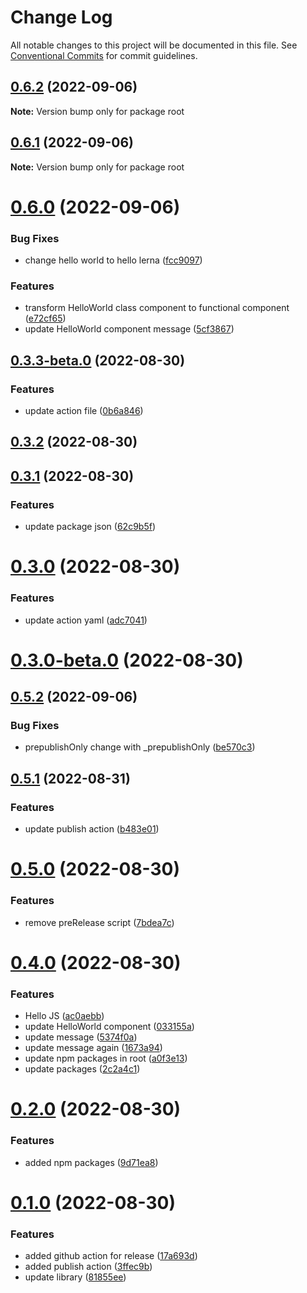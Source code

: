 # Change Log

All notable changes to this project will be documented in this file.
See [Conventional Commits](https://conventionalcommits.org) for commit guidelines.

## [0.6.2](https://github.com/abul2285/hello-lerna/compare/v0.6.1...v0.6.2) (2022-09-06)

**Note:** Version bump only for package root





## [0.6.1](https://github.com/abul2285/hello-lerna/compare/v0.6.0...v0.6.1) (2022-09-06)

**Note:** Version bump only for package root





# [0.6.0](https://github.com/abul2285/hello-lerna/compare/v0.5.2...v0.6.0) (2022-09-06)


### Bug Fixes

* change hello world to hello lerna ([fcc9097](https://github.com/abul2285/hello-lerna/commit/fcc9097f76a1576a081dcf9d6aed0a7c29092ad1))


### Features

* transform HelloWorld class component to functional component ([e72cf65](https://github.com/abul2285/hello-lerna/commit/e72cf65c3809380b438223f2a04472eda2390f4b))
* update HelloWorld component message ([5cf3867](https://github.com/abul2285/hello-lerna/commit/5cf3867811cc5bcb7cfb9ec714277948c1bdd4a7))



## [0.3.3-beta.0](https://github.com/abul2285/hello-lerna/compare/v0.3.2...v0.3.3-beta.0) (2022-08-30)


### Features

* update action file ([0b6a846](https://github.com/abul2285/hello-lerna/commit/0b6a8465c170fbe22b0fdd71c8a9798bc373aef6))



## [0.3.2](https://github.com/abul2285/hello-lerna/compare/v0.3.1...v0.3.2) (2022-08-30)



## [0.3.1](https://github.com/abul2285/hello-lerna/compare/v0.3.0...v0.3.1) (2022-08-30)


### Features

* update package json ([62c9b5f](https://github.com/abul2285/hello-lerna/commit/62c9b5f2fdeb89e8c0d3fa536bcb730418535def))



# [0.3.0](https://github.com/abul2285/hello-lerna/compare/v0.3.0-beta.0...v0.3.0) (2022-08-30)


### Features

* update action yaml ([adc7041](https://github.com/abul2285/hello-lerna/commit/adc7041b15ea6fccd53ee691cec29719d6a724ca))



# [0.3.0-beta.0](https://github.com/abul2285/hello-lerna/compare/v0.2.0...v0.3.0-beta.0) (2022-08-30)





## [0.5.2](https://github.com/abul2285/hello-lerna/compare/v0.5.1...v0.5.2) (2022-09-06)

### Bug Fixes

- prepublishOnly change with \_prepublishOnly ([be570c3](https://github.com/abul2285/hello-lerna/commit/be570c3e0be14188f9502a3928ff5c56277fc7c1))

## [0.5.1](https://github.com/abul2285/hello-lerna/compare/v0.5.0...v0.5.1) (2022-08-31)

### Features

- update publish action ([b483e01](https://github.com/abul2285/hello-lerna/commit/b483e0116dec17a22592df3904b8083e730cd1d0))

# [0.5.0](https://github.com/abul2285/hello-lerna/compare/v0.4.0...v0.5.0) (2022-08-30)

### Features

- remove preRelease script ([7bdea7c](https://github.com/abul2285/hello-lerna/commit/7bdea7c30e1aea177c492ca60d8b0713d3ea9404))

# [0.4.0](https://github.com/abul2285/hello-lerna/compare/v0.2.0...v0.4.0) (2022-08-30)

### Features

- Hello JS ([ac0aebb](https://github.com/abul2285/hello-lerna/commit/ac0aebb91f214861498d65034bf5221cf2b7df92))
- update HelloWorld component ([033155a](https://github.com/abul2285/hello-lerna/commit/033155ad3e756ce71b49530299304db61d5dc374))
- update message ([5374f0a](https://github.com/abul2285/hello-lerna/commit/5374f0ac3b8cf3494adbbf2f361e1f1368be3bb9))
- update message again ([1673a94](https://github.com/abul2285/hello-lerna/commit/1673a9483baa5b155e66a722b774e698c87ac99e))
- update npm packages in root ([a0f3e13](https://github.com/abul2285/hello-lerna/commit/a0f3e13dc774ffd23357a26eb9a866c1b484d490))
- update packages ([2c2a4c1](https://github.com/abul2285/hello-lerna/commit/2c2a4c1cd8a8addeb17ab957798efed5a097d2e5))

# [0.2.0](https://github.com/abul2285/hello-lerna/compare/v0.1.0...v0.2.0) (2022-08-30)

### Features

- added npm packages ([9d71ea8](https://github.com/abul2285/hello-lerna/commit/9d71ea89d1df1c92f8b64dd8a824b13280733a37))

# [0.1.0](https://github.com/abul2285/hello-lerna/compare/v0.0.7...v0.1.0) (2022-08-30)

### Features

- added github action for release ([17a693d](https://github.com/abul2285/hello-lerna/commit/17a693da30e8668102f6b834bc5ef98e589d1f07))
- added publish action ([3ffec9b](https://github.com/abul2285/hello-lerna/commit/3ffec9be4fdb05da31bd0aa63e4a4eeb074d49ba))
- update library ([81855ee](https://github.com/abul2285/hello-lerna/commit/81855eef374b42a889d8208464c1b16e5220c04d))

